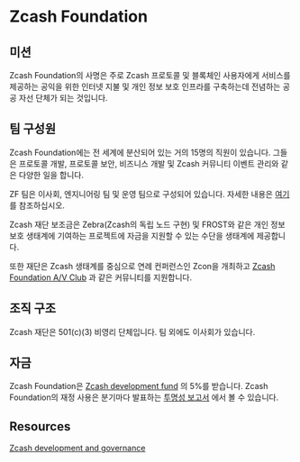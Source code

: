 # Zcash Foundation

## 미션

Zcash Foundation의 사명은 주로 Zcash 프로토콜 및 블록체인 사용자에게 서비스를 제공하는 공익을 위한 인터넷 지불 및 개인 정보 보호 인프라를 구축하는데 전념하는 공공 자선 단체가 되는 것입니다.

## 팀 구성원

Zcash Foundation에는 전 세계에 분산되어 있는 거의 15명의 직원이 있습니다. 그들은 프로토콜 개발, 프로토콜 보안, 비즈니스 개발 및 Zcash 커뮤니티 이벤트 관리와 같은 다양한 일을 합니다.

ZF 팀은 이사회, 엔지니어링 팀 및 운영 팀으로 구성되어 있습니다. 자세한 내용은 [여기](https://zfnd.org/about/)를 참조하십시오.

Zcash 재단 보조금은 Zebra(Zcash의 독립 노드 구현) 및 FROST와 같은 개인 정보 보호 생태계에 기여하는 프로젝트에 자금을 지원할 수 있는 수단을 생태계에 제공합니다. 

또한 재단은 Zcash 생태계를 중심으로 연례 컨퍼런스인 Zcon을 개최하고 [Zcash Foundation A/V Club](https://discord.gg/WGEVenUq) 과 같은 커뮤니티를 지원합니다.

## 조직 구조

Zcash 재단은 501(c)(3) 비영리 단체입니다. 팀 외에도 이사회가 있습니다.

## 자금

Zcash Foundation은 [Zcash development fund](https://zips.z.cash/zip-1014) 의 5%를 받습니다. Zcash Foundation의 재정 사용은 분기마다 발표하는 [투명성 보고서](https://electriccoin.co/blog/ecc-transparency-report-for-q3-2021/) 에서 볼 수 있습니다.

## Resources

[Zcash development and governance](https://z.cash/zcash-development-and-governance/)
